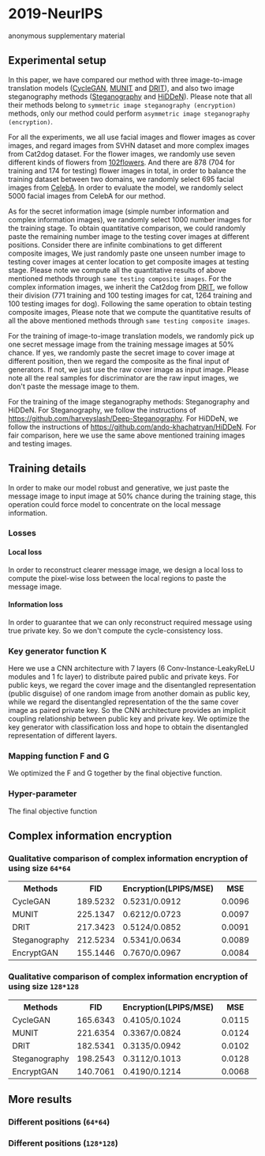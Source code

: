 # 2019-NeurIPS
anonymous supplementary material

## Experimental setup
 In this paper, we have compared our method with three image-to-image translation models ([CycleGAN](), [MUNIT]() and [DRIT]()), and also two image steganography methods ([Steganography]() and [HiDDeN]()). Please note that all their methods belong to `symmetric image steganography (encryption)` methods, only our method could perform `asymmetric image steganography (encryption)`.
 
 For all the experiments, we all use facial images and flower images as cover images, and regard images from SVHN dataset and more complex images from Cat2dog dataset. For the flower images, we randomly use seven different kinds of flowers from [102flowers](http://www.robots.ox.ac.uk/~vgg/data/flowers/102/).
 And there are 878 (704 for training and 174 for testing) flower images in total, in order to balance the training dataset between two domains, we randomly select 695 facial images from [CelebA](http://mmlab.ie.cuhk.edu.hk/projects/CelebA.html). In order to evaluate the model, we randomly select 5000 facial images from CelebA for our method. 
 
 As for the secret information image (simple number information and complex information images),
 we randomly select 1000 number images for the training stage. To obtain quantitative comparison, we could randomly paste the remaining number image to the testing cover images at different positions. Consider there are infinite combinations to get different composite images, We just randomly paste one unseen number image to testing cover images at center location to get composite images at testing stage. Please note we compute all the quantitative results of above mentioned methods through `same testing composite images`.
  For the complex information images, we inherit the Cat2dog from [DRIT](), we follow their division (771 training and 100 testing images for cat, 1264 training and 100 testing images for dog). Following the same operation to obtain testing composite images, Please note that we compute the quantitative results of all the above mentioned methods through `same testing composite images`.
 
 For the training of image-to-image translation models, we randomly pick up one secret message image from the training message images at 50% chance. If yes, we randomly paste the secret image to cover image at different position, then we regard the composite as the final input of generators. If not, we just use the raw cover image as input image. Please note all the real samples for discriminator are the raw input images, we don't paste the message image to them.
 
 For the training of the image steganography methods: Steganography and HiDDeN. For Steganography, we follow the instructions of https://github.com/harveyslash/Deep-Steganography. For HiDDeN, we follow the instructions of https://github.com/ando-khachatryan/HiDDeN. For fair comparison, here we use the same above mentioned training images and testing images. 

## Training details
In order to make our model robust and generative, we just paste the message image to input image at 50% chance during the training stage, this operation could force model to concentrate on the local message information.   
### Losses
#### Local loss
In order to reconstruct clearer message image, we design a local loss to compute the pixel-wise loss between the local regions to paste the message image.
#### Information loss
In order to guarantee that we can only reconstruct required message using true private key. So we don't compute the cycle-consistency loss.

### Key generator function K
Here we use a CNN architecture with 7 layers (6 Conv-Instance-LeakyReLU modules and 1 fc layer) to distribute paired public and private keys. For public keys, we regard the cover image and the disentangled representation (public disguise) of one random image from another domain as public key, while we regard the disentangled representation of the the same cover image as paired private key.
So the CNN architecture provides an implicit coupling relationship between public key and private key. We optimize the key generator with classification loss and hope to obtain the disentangled representation of different layers.

### Mapping function F and G
We optimized the F and G together by the final objective function.     

### Hyper-parameter
The final objective function 

## Complex information encryption
### Qualitative comparison of complex information encryption of using size `64*64`

<table class="tg">
  <tr>
    <th class="tg-0pky">Methods</th>
    <th class="tg-0pky">FID</th>
    <th class="tg-0pky">Encryption(LPIPS/MSE)</th>
    <th class="tg-0pky">MSE</th>
    <th class="tg-0lax">RMSE</th>
    <th class="tg-0lax">PSNR</th>
    <th class="tg-0lax">SSIM</th>
    <th class="tg-0lax">LPIPS</th>
  </tr>
  <tr>
    <td class="tg-0pky">CycleGAN</td>
    <td class="tg-0pky">189.5232</td>
    <td class="tg-0pky">0.5231/0.0912</td>
    <td class="tg-0pky">0.0096</td>
    <td class="tg-0lax">0.1269</td>
    <td class="tg-0lax">19.3523</td>
    <td class="tg-0lax">0.9754</td>
    <td class="tg-0lax">0.3128</td>
  </tr>
  <tr>
    <td class="tg-0pky">MUNIT</td>
    <td class="tg-0pky">225.1347</td>
    <td class="tg-0pky">0.6212/0.0723</td>
    <td class="tg-0pky">0.0097</td>
    <td class="tg-0lax">0.1272</td>
    <td class="tg-0lax">18.6742</td>
    <td class="tg-0lax">0.9637</td>
    <td class="tg-0lax">0.3312</td>
  </tr>
  <tr>
    <td class="tg-0pky">DRIT</td>
    <td class="tg-0pky">217.3423</td>
    <td class="tg-0pky">0.5124/0.0852</td>
    <td class="tg-0pky">0.0091</td>
    <td class="tg-0lax">0.1042</td>
    <td class="tg-0lax">19.0313</td>
    <td class="tg-0lax">0.9673</td>
    <td class="tg-0lax">0.3042</td>
  </tr>
  <tr>
    <td class="tg-0pky">Steganography</td>
    <td class="tg-0pky">212.5234</td>
    <td class="tg-0pky">0.5341/0.0634</td>
    <td class="tg-0pky">0.0089</td>
    <td class="tg-0lax">0.0975</td>
    <td class="tg-0lax">18.9933</td>
    <td class="tg-0lax">0.9698</td>
    <td class="tg-0lax">0.2871</td>
  </tr>
  <tr>
    <td class="tg-0pky">EncryptGAN</td>
    <td class="tg-uog8">155.1446</td>
    <td class="tg-uog8">0.7670/0.0967</td>
    <td class="tg-uog8">0.0084</td>
    <td class="tg-uca5">0.0901</td>
    <td class="tg-uca5">20.9072</td>
    <td class="tg-uca5">0.9710</td>
    <td class="tg-uca5">0.2631</td>
  </tr>
</table>


### Qualitative comparison of complex information encryption of using size `128*128`
<table class="tg">
  <tr>
    <th class="tg-0pky">Methods</th>
    <th class="tg-0pky">FID</th>
    <th class="tg-0pky">Encryption(LPIPS/MSE)</th>
    <th class="tg-0pky">MSE</th>
    <th class="tg-0pky">RMSE</th>
    <th class="tg-0pky">PSNR</th>
    <th class="tg-0pky">SSIM</th>
    <th class="tg-0pky">LPIPS</th>
  </tr>
  <tr>
    <td class="tg-0pky">CycleGAN</td>
    <td class="tg-0pky">165.6343</td>
    <td class="tg-0pky">0.4105/0.1024</td>
    <td class="tg-0pky">0.0115</td>
    <td class="tg-0pky">0.1209</td>
    <td class="tg-0pky">21.3641</td>
    <td class="tg-0pky">0.9246</td>
    <td class="tg-0pky">0.3173</td>
  </tr>
  <tr>
    <td class="tg-0pky">MUNIT</td>
    <td class="tg-0pky">221.6354</td>
    <td class="tg-0pky">0.3367/0.0824</td>
    <td class="tg-0pky">0.0124</td>
    <td class="tg-0pky">0.1222</td>
    <td class="tg-0pky">19.6723</td>
    <td class="tg-0pky">0.9423</td>
    <td class="tg-0pky">0.3418</td>
  </tr>
  <tr>
    <td class="tg-0pky">DRIT</td>
    <td class="tg-0pky">182.5341</td>
    <td class="tg-0pky">0.3135/0.0942</td>
    <td class="tg-0pky">0.0102</td>
    <td class="tg-0pky">0.1211</td>
    <td class="tg-0pky">19.2341</td>
    <td class="tg-0pky">0.9219</td>
    <td class="tg-0pky">0.3174</td>
  </tr>
  <tr>
    <td class="tg-0pky">Steganography</td>
    <td class="tg-0pky">198.2543</td>
    <td class="tg-0pky">0.3112/0.1013</td>
    <td class="tg-0pky">0.0128</td>
    <td class="tg-0pky">0.1226</td>
    <td class="tg-0pky">19.9832</td>
    <td class="tg-0pky">0.9473</td>
    <td class="tg-0pky">0.2941</td>
  </tr>
  <tr>
    <td class="tg-0pky">EncryptGAN</td>
    <td class="tg-uog8">140.7061</td>
    <td class="tg-uog8">0.4190/0.1214</td>
    <td class="tg-uog8">0.0068</td>
    <td class="tg-uog8">0.0808</td>
    <td class="tg-uog8">22.0137</td>
    <td class="tg-uog8">0.9475</td>
    <td class="tg-uog8">0.2854</td>
  </tr>
</table>

## More results

### Different positions (`64*64`)

### Different positions (`128*128`)